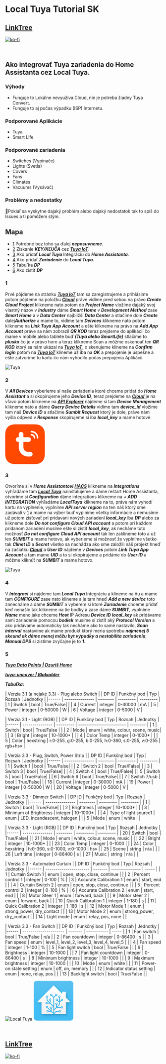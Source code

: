# Local Tuya Tutorial SK

## [LinkTree](https://linktr.ee/DzurisHome)

[![ko-fi](https://ko-fi.com/img/githubbutton_sm.svg)](https://ko-fi.com/N4N6M7OX3)

</br>

## Ako integrovať Tuya zariadenia do Home Assistanta cez Local Tuya.

### Výhody
- Funguje to Lokálne nevyužíva Cloud, nie je potreba žiadny Tuya Convert.
- Funguje to aj počas výpadku (ISP) Internetu.

### Podporované Aplikácie
- Tuya
- Smart Life

### Podporované zariadenia
- Switches (Vypínače)
- Lights (Svetla)
- Covers
- Fans
- Climates
- Vacuums (Vysávač)

### Problémy a nedostatky
🚨Pokiaľ sa vyskytne dajaký problém alebo dajaký nedostatok tak to spíš do Issues a ti pomôžem stým.

## Mapa
- [1](https://github.com/DzurisHome/LocalTuya#1) Potrebné bez toho sa ďalej *****neposuvneme*****.
- [2](https://github.com/DzurisHome/LocalTuya#2) Získanie *****KEY/KĽUČA***** cez *****[Tuya IoT](https://iot.tuya.com/)*****.
- [3](https://github.com/DzurisHome/LocalTuya/blob/main/README.md#3) Ako pridať *****Local Tuya***** Integráciu do *****Home Assistanta*****.
- [4](https://github.com/DzurisHome/LocalTuya/blob/main/README.md#4) Ako pridať *****Zariadenie***** do *****Local Tuya*****.
- [5](https://github.com/DzurisHome/LocalTuya/blob/main/README.md#5) Tabuľka *****DP*****
- [6](https://github.com/DzurisHome/LocalTuya/blob/main/README.md#6) Ako zistiť *****DP*****

### 1
Prvé pôjdeme na stránku *****[Tuya IoT](https://iot.tuya.com/)***** tam sa zaregistrujeme a prihlásime potom pôjdeme na položku *****[Cloud](https://iot.tuya.com/cloud/)***** práve vidíme pred sebou na právo *****Create Cloud Project***** klikneme nato potom do *****Project Name***** vložíme dajaký svoj vlastný názov v *****Industry***** dáme *****Smart Home***** v *****Development Method***** zase *****Smart Home***** a v *****Data Center***** najbližší *****Data Center***** a stlačíme dole *****Create***** dalej*****Authorize***** a mame to,
vidíme tam *****Deivces***** klikneme nato potom klikneme na *****Link Tuya App Account***** a ešte klikneme na právo na *****Add App Account***** práve sa nám zobrazil *****QR KOD***** teraz prejdeme do aplikácií čo mame v mobile alebo tablete buď *****(Tuya alebo SmartLife)***** stlačíme to *****plusko***** čo je v právo hore a teraz klikneme Scan a môžme oskenoať ten *****QR KOD***** ktorý sa nám ukázal na *****[Tuya IoT](https://iot.tuya.com/)*****, o skenujeme klineme na *****Confirm login***** potom na *****[Tuya IoT](https://iot.tuya.com/)***** klineme už iba na *****OK***** a prepojenie je úspešne a ešte zatvoríme tu kartu čo nám vyhodilo počas prepojenia Aplikácií.

![Tuya](https://github.com/milandzuris/LocalTuya/blob/main/Tuya.png)

### 2
V *****All Devices***** vyberieme si naše zariadenia ktoré chceme pridať do *****Home Assistant***** a si okopírujeme jeho *****Device ID*****,
teraz prejdeme na *****[Cloud](https://iot.tuya.com/cloud/)***** je na vľavo potom klikneme na *****[API Explorer](https://iot.tuya.com/cloud/explorer)***** nájdeme si tam *****Device Management***** klikneme nato a dáme *****Query Device Details***** vidíme tam *****device_id***** vložíme tam náš *****Device ID***** a stlačíme *****Sumbit Request***** ktorý je dole, práve nám vyšla odpved v *****Response***** skopírujeme si iba *****local_key***** a mame hotové.

![Tuya](https://github.com/DzurisHome/LocalTuyaSK/blob/main/Tuya%20Square.png)

### 3
Otvoríme si v *****Home Assistantovi [HACS](https://github.com/hacs)***** klikneme na *****Integrations***** vyhľadáme tam *****[Local Tuya](https://github.com/rospogrigio/localtuya)***** nainštalujeme a dáme reštart Home Assistanta, otvoríme si *****Configuration***** dáme integrations klikneme na *****+ ADD INTEGRATION***** vyhľadáme *****LocalTuya***** klikneme na to, práve nám vyhodí kartu na vyplnenie, vyplníme *****API server region***** na ten náš ktorý sme zadávali v [1](https://github.com/DzurisHome/LocalTuya#1) a mame na výber buď vyplníme všetky informácie a nemusíme už potom zisťovať pri pridavani nových zariadení *****local_key***** iba *****DP***** alebo za klikneme dole *****Do not configure Cloud API account***** a potom pri každom pridanom zariadení musíme ešte si zistiť *****local_key*****, ak necháme tuto možnosť *****Do not configure Cloud API account***** tak len zaklineme toto a už len *****SUMBIT***** a mame hotovo,
ak vyberieme si možnosť že vyplníme všetko tak *****Clinet ID***** a *****Secret***** všetko sa nachádza ako sme založili náš projekt hneď na začiatku *****[Cloud](https://iot.tuya.com/cloud/)***** a *****User ID***** nájdeme v *****Devices***** potom *****Link Tuya App Account***** a tam mame *****UID***** a to si okopírujeme a pridáme do *****User ID***** a môžme kliknúť na *****SUMBIT***** a mame hotovo.

![Tuya](https://github.com/milandzuris/LocalTuya/blob/main/Tuya.png)

### 4
V *****Integraci***** si nájdeme tam *****Local Tuya***** Integráciu a klineme na ňu a mame tam *****CONFIGURE***** zase nato klineme a je tam hneď *****Add a new device***** toto zanecháme a dáme *****SUMBIT***** a vyberem si ktoré *****Zariadenie***** chceme pridať keď nenašlo tak klikneme na tie bodky a zase dáme *****SUMBIT*****,
vyplníme *****Name***** meno jake chceme *****Host***** IP Adresu *****Device ID***** *****local_key***** ak pridávame sami zariadenie pomocou *****bodiek***** musíme si zistiť aký *****Protocol Version***** a ako pridávame automaticky tak necháme ako to samé nastavilo, *****Scan interval***** nastavíme ak mame produkt ktorý meria spotrebu *****najmenej 5 skeund ak dáme menej môžu byt výpadky a nestabilita zariadenia*****, *****Manual DPS***** si zistime zvyčajne je to *****1*****.

### 5
*****[Tuya Data Points | Dzuriš Home](https://github.com/DzurisHome/Tuya-Data-Points)*****

*****[tuya-uncover | Blakadder](https://github.com/blakadder/tuya-uncover)*****

*****Tabuľka:*****

| Verzia 3.1 (a nejaké 3.3) - Plug alebo Switch |
| DP ID | Funkčný bod | Typ     | Rozsah     | Jednotky     |
|------ | --------------- | -------- | --------- | --------- |
| 1     | Switch          | bool     | True/False|           |
| 4     | Current         | integer  | 0-30000   | mA        |
| 5     | Power           | integer  | 0-50000   | W         |
| 6     | Voltage         | integer  | 0-5000    | V         |

| Verzia 3.1 - Light (RGB) |
| DP ID | Funkčný bod | Typ      | Rozsah                    | Jednotky    |
|------ | --------------- | --------- | ------------------------ | -------- |
| 1     | Switch          | bool      | True/False               |          |
| 2     | Mode            | enum      | white, colour, scene, music|         |
| 3     | Bright          | integer   | 10-1000*                 |          |
| 4     | Color Temp      | integer   | 0-1000*                  |          |
| 5     | Color           | hexstring | r:0-255, g:0-255, b:0-255, h:0-360, s:0-255, v:0-255 | rgb+hsv |

| Verzia 3.3 - Plug, Switch, Power Strip |
| DP ID | Funkčný bod | Typ     | Rozsah     | Jednotky     |
|------ | --------------- | -------- | --------- | --------- |
| 1     | Switch 1        | bool     | True/False|           |
| 2     | Switch 2        | bool     | True/False|           |
| 3     | Switch 3        | bool     | True/False|           |
| 4     | Switch 4        | bool     | True/False|           |
| 5     | Switch 5        | bool     | True/False|           |
| 6     | Switch 6        | bool     | True/False|           |
| 7     | Switch 7/usb    | bool     | True/False|           |
| 18    | Current         | integer  | 0-30000   | mA        |
| 19    | Power           | integer  | 0-50000   | W         |
| 20    | Voltage         | integer  | 0-5000    | V         |

| Verzia 3.3 - Dimmer Switch |
| DP ID | Funkčný bod | Typ     | Rozsah     | Jednotky     |
|------ | --------------- | -------- | --------- | --------- |
| 1     | Switch          | bool     | True/False|           |
| 2     | Brightness      | integer  | 10-1000* |           |
| 3     | Minimum of Brightness | integer | 10-1000* |       |
| 4     | Type of light source1 | enum | LED, incandescent, halogen | |
| 5     | Mode            | enum     | white     |           |

| Verzia 3.3 - Light (RGB) |
| DP ID | Funkčný bod | Typ     | Rozsah     | Jednotky     |
|------ | --------------- | -------- | --------- | --------- |
| 20    | Switch          | bool     | True/False|           |
| 21    | Mode            | enum     | white, colour, scene, music | |
| 22    | Bright          | integer  | 10-1000* |           |
| 23    | Color Temp      | integer  | 0-1000   |           |
| 24    | Color           | hexstring | h:0-360, s:0-1000, v:0-1000 | hsv |
| 25    | Scene           | string   | n/a       |           |
| 26    | Left time       | integer  | 0-86400  | s         |
| 27    | Music           | string   | n/a       |           |

| Verzia 3.3 - Automated Curtain |
| DP ID | Funkčný bod         | Typ    | Rozsah          | Jednotky |
|------ | ---------------------- | ------- | --------------- | ----- |
| 1     | Curtain Switch 1      | enum    | open, stop, close, continue | |
| 2     | Percent control 1     | integer | 0-100           | %     |
| 3     | Accurate Calibration 1 | enum    | start, end      |       |
| 4     | Curtain Switch 2      | enum    | open, stop, close, continue | |
| 5     | Percent control 2     | integer | 0-100           | %     |
| 6     | Accurate Calibration 2 | enum    | start, end      |       |
| 8     | Motor Steer 1         | enum    | forward, back   |       |
| 9     | Motor steer 2         | enum    | forward, back   |       |
| 10    | Quick Calibration 1    | integer | 1-180           | s     |
| 11    | Quick Calibration 2    | integer | 1-180           | s     |
| 12    | Motor Mode 1          | enum    | strong_power, dry_contact | |
| 13    | Motor Mode 2          | enum    | strong_power, dry_contact | |
| 14    | Light mode            | enum    | relay, pos, none |       |

| Verzia 3.3 - Fan Switch |
| DP ID | Funkčný bod        | Typ    | Rozsah        | Jednotky |
|------ | --------------------- | ------- | -----------   | ----- |
| 1     | Fan switch            | bool    | True/False   | n/a   |
| 2     | Fan countdown         | integer | 0-86400      | s     |
| 3     | Fan speed             | enum    | level_1, level_2, level_3, level_4, level_5 | |
| 4     | Fan speed             | integer | 1-100        | %     |
| 5     | Fan light switch      | bool    | True/False   |       |
| 6     | Brightness            | integer | 10-1000      |       |
| 7     | Fan light countdown    | integer | 0-86400      | s     |
| 8     | Minimum brightness    | integer | 10-1000      |       |
| 9     | Maximum brightness    | integer | 10-1000      |       |
| 10    | Mode                  | enum    | white        |       |
| 11    | Power-on state setting | enum    | off, on, memory |     |
| 12    | Indicator status setting | enum  | none, relay, pos |       |
| 13    | Backlight switch      | bool    | True/False   |       |

![Local Tuya](https://github.com/milandzuris/LocalTuyaSK/blob/main/Local%20Tuya.png)    ![Home Assistant](https://github.com/DzurisHome/LocalTuyaSK/blob/main/Home%20Assistant.png)

</br>

## [LinkTree](https://linktr.ee/DzurisHome)

[![ko-fi](https://ko-fi.com/img/githubbutton_sm.svg)](https://ko-fi.com/N4N6M7OX3)
